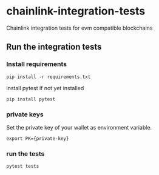 # chainlink-integration-tests
Chainlink integration tests for evm compatible blockchains

## Run the integration tests

### Install requirements

```
pip install -r requirements.txt
```

install pytest if not yet installed
```
pip install pytest
```

### private keys
Set the private key of your wallet as environment variable.
```
export PK={private-key}
```

### run the tests

```
pytest tests
```
